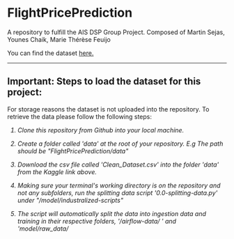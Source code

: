 # FlightPricePrediction
A repository to fulfill the AIS DSP Group Project. Composed of Martin Sejas, Younes Chaik, Marie Thérèse Feuijo

You can find the dataset  [here.](https://www.kaggle.com/datasets/shubhambathwal/flight-price-prediction)

<hr></hr>

## Important: Steps to load the dataset for this project: 

For storage reasons the dataset is not uploaded into the repository. To retrieve the data please follow the following steps:

<i>


1. Clone this repository from Github into your local machine.

2. Create a folder called 'data' at the root of your repository. E.g The path should be "FlightPricePrediction/data"

3. Download the csv file called 'Clean_Dataset.csv' into the folder 'data' from the Kaggle link above. 

4. Making sure your terminal's working directory is on the repository and not any subfolders, run the splitting data script '0.0-splitting-data.py' under "/model/industralized-scripts"

5. The script will automatically split the data into ingestion data and training in their respective folders, '/airflow-data/ ' and 'model/raw_data/
</i>



